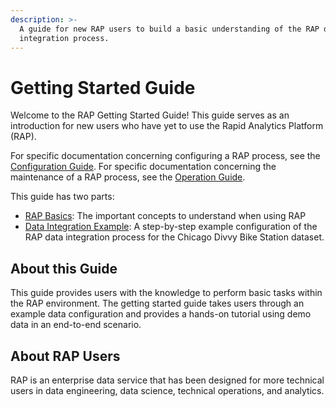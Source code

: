 ```yaml
---
description: >-
  A guide for new RAP users to build a basic understanding of the RAP data
  integration process.
---
```


# Getting Started Guide

Welcome to the RAP Getting Started Guide! This guide serves as an introduction for new users who have yet to use the Rapid Analytics Platform \(RAP\). 

For specific documentation concerning configuring a RAP process, see the [Configuration Guide](../configuring-the-data-integration-process/). For specific documentation concerning the maintenance of a RAP process, see the [Operation Guide](../operation-guide/). 

This guide has two parts:

* [RAP Basics](rap-basics/): The important concepts to understand when using RAP
* [Data Integration Example](data-integration-example/): A step-by-step example configuration of the RAP data integration process for the Chicago Divvy Bike Station dataset.

## About this Guide

This guide provides users with the knowledge to perform basic tasks within the RAP environment. The getting started guide takes users through an example data configuration and provides a hands-on tutorial using demo data in an end-to-end scenario.

## About RAP Users

RAP is an enterprise data service that has been designed for more technical users in data engineering, data science, technical operations, and analytics.

